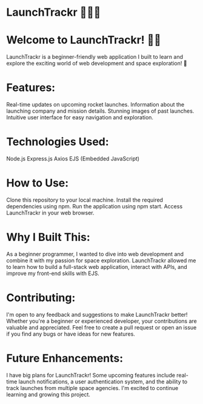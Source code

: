 # LaunchTrackr 🚀🌌✨

# Welcome to LaunchTrackr! 🌌✨

LaunchTrackr is a beginner-friendly web application I built to learn and explore the exciting world of web development and space exploration! 🚀

# Features:
Real-time updates on upcoming rocket launches.
Information about the launching company and mission details.
Stunning images of past launches.
Intuitive user interface for easy navigation and exploration.

# Technologies Used:
Node.js
Express.js
Axios
EJS (Embedded JavaScript)

# How to Use:
Clone this repository to your local machine.
Install the required dependencies using npm.
Run the application using npm start.
Access LaunchTrackr in your web browser.

# Why I Built This:
As a beginner programmer, I wanted to dive into web development and combine it with my passion for space exploration. LaunchTrackr allowed me to learn how to build a full-stack web application, interact with APIs, and improve my front-end skills with EJS.

# Contributing:
I'm open to any feedback and suggestions to make LaunchTrackr better! Whether you're a beginner or experienced developer, your contributions are valuable and appreciated. Feel free to create a pull request or open an issue if you find any bugs or have ideas for new features.

# Future Enhancements:
I have big plans for LaunchTrackr! Some upcoming features include real-time launch notifications, a user authentication system, and the ability to track launches from multiple space agencies. I'm excited to continue learning and growing this project.

